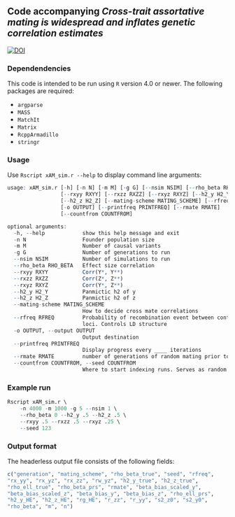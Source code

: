 ## Code accompanying _Cross-trait assortative mating is widespread and inflates genetic correlation estimates_

[![DOI](https://zenodo.org/badge/433595922.svg)](https://zenodo.org/badge/latestdoi/433595922)

### Dependendencies

This code is intended to be run using `R` version 4.0 or newer. The following packages are required:

 - `argparse`
 - `MASS`
 - `MatchIt`
 - `Matrix`
 - `RcppArmadillo`
 - `stringr`

### Usage

Use `Rscript xAM_sim.r --help` to display command line arguments:

```r
usage: xAM_sim.r [-h] [-n N] [-m M] [-g G] [--nsim NSIM] [--rho_beta RHO_BETA]
                 [--rxyy RXYY] [--rxzz RXZZ] [--rxyz RXYZ] [--h2_y H2_Y]
                 [--h2_z H2_Z] [--mating-scheme MATING_SCHEME] [--rfreq RFREQ]
                 [-o OUTPUT] [--printfreq PRINTFREQ] [--rmate RMATE]
                 [--countfrom COUNTFROM]

optional arguments:
  -h, --help            show this help message and exit
  -n N                  Founder population size
  -m M                  Number of causal variants
  -g G                  Number of generations to run
  --nsim NSIM           Number of simulations to run
  --rho_beta RHO_BETA   Effect size correlation
  --rxyy RXYY           Corr(Y*, Y**)
  --rxzz RXZZ           Corr(Z*, Z**)
  --rxyz RXYZ           Corr(Y*, Z**)
  --h2_y H2_Y           Panmictic h2 of y
  --h2_z H2_Z           Panmictic h2 of z
  --mating-scheme MATING_SCHEME
                        How to decide cross mate correlations
  --rfreq RFREQ         Probability of recombination event between contiguous
                        loci. Controls LD structure
  -o OUTPUT, --output OUTPUT
                        Output destination
  --printfreq PRINTFREQ
                        Display progress every ____ iterations
  --rmate RMATE         number of generations of random mating prior to start
  --countfrom COUNTFROM, --seed COUNTFROM
                        Where to start indexing runs. Serves as random seed
```

### Example run

```r
Rscript xAM_sim.r \
    -n 4000 -m 1000 -g 5 --nsim 1 \
    --rho_beta 0 --h2_y .5 --h2_z .5 \
    --rxyy .5 --rxzz .5 --rxyz .25 \
    --seed 123
```

### Output format

The headerless output file consists of the following fields:

```r
c("generation", "mating_scheme", "rho_beta_true", "seed", "rfreq", 
"rx_yy", "rx_yz", "rx_zz", "rw_yz", "h2_y_true", "h2_z_true", 
"rho_ell_true", "rho_beta_prs", "rmate", "beta_bias_scaled_y", 
"beta_bias_scaled_z", "beta_bias_y", "beta_bias_z", "rho_ell_prs", 
"h2_y_HE", "h2_z_HE", "rg_HE", "r_zz", "r_yy", "s2_z0", "s2_y0", 
"rho_beta", "m", "n")
```

